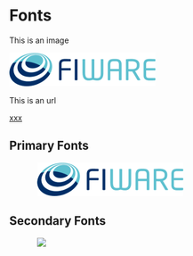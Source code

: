 # Fonts

This is an image

![xxx](./img/fiware.png)

This is an url

[xxx](http://...xxxxxc)

## Primary Fonts

<p><a href="https://www.youtube.com/watch?v=gED5mAtBtYg"><img style="padding-left:50px;" src="./img/fiware.png"></a></p>

## Secondary Fonts

<p><a href="https://www.youtube.com/watch?v=gED5mAtBtYg"><img style="padding-left:50px;" src="https://fiware.github.io/academy/img/tangle.png"></a></p>
